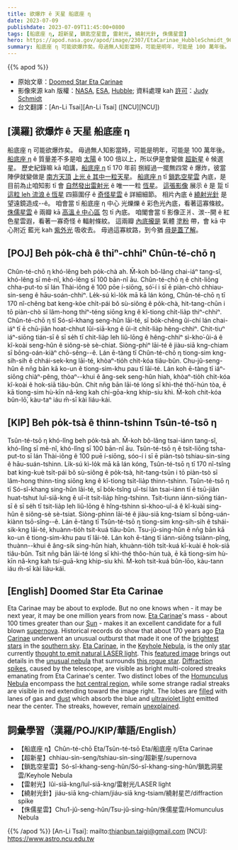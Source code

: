```yaml
---
title: 欲爆炸 ê 天星 船底座 η
date: 2023-07-09
publishdate: 2023-07-09T11:45:00+0800
tags: [船底座 η, 超新星, 鎖匙空星雲, 雷射光, 繞射光針, 侏儒星雲]
hero: https://apod.nasa.gov/apod/image/2307/EtaCarinae_HubbleSchmidt_960.jpg
summary: 船底座 η 可能欲爆炸矣。毋過無人知影當時，可能是明年，可能是 100 萬年後。
---
```


{{% apod %}}

- 原始文章：[Doomed Star Eta Carinae](https://apod.nasa.gov/apod/ap230709.html)
- 影像來源 kah 版權：[NASA](https://www.nasa.gov/), [ESA](http://www.esa.int/), [Hubble](https://www.nasa.gov/mission_pages/hubble/main/index.html); 資料處理 kah [許可][License]：[Judy Schmidt](https://geckzilla.com/)
- 台文翻譯：[An-Li Tsai][An-Li Tsai] ([NCU][NCU])

## [漢羅] 欲爆炸 ê 天星 船底座 η
船底座 η 可能欲爆炸矣。
毋過無人知影當時，可能是明年，可能是 100 萬年後。
[船底座 η][Eta Carinae 1] ê 質量差不多是咱 [太陽][Sun] ê 100 倍以上，所以伊是會變做 [超新星][supernova] ê 候選星。
歷史紀錄嘛 kā 咱講，[船底座 η][Eta Carinae 2] tī 170 年前 捌經過一擺無四常 ê 爆炸，彼當陣伊就變做是 [南方天頂][southern sky] [上光 ê 其中一粒天星][brightest stars]。
[船底座 η][Eta Carinae 3] tī [鎖匙空星雲][Keyhole Nebula] 內底，是目前為止咱知影 tī 會 [自然發出雷射光][thought to emit natural LASER light] ê 唯一一粒 [恆星][star]。
[這張影像][featured image] 展示 ê 是 踅 tī [這粒 leh 流浪 ê 恆星][this rogue star] 四箍圍仔 ê [奇怪星雲][unusual nebula] ê 詳細細節。
相片內底 ê [繞射光針][Diffraction spikes] 是望遠鏡造成--ê。
咱會當 tī 船底座 η 中心 光爍爍 ê 彩色光內底，看著這寡條紋。
[侏儒星雲][Homunculus Nebula] ê 兩瓣 kā [高溫 ê 中心區][hot central region] 包 tī 內底。
咱閣會當 tī 影像正爿、湠--開 ê 紅色星雲遐，看著一寡奇怪 ê 輻射條紋。
這兩瓣 [內底攏是][filled] 氣體 [塗粉][dust] 帶，會 kā 中心附近 藍光 kah [紫外光][ultraviolet light] 吸收去。
毋過這寡紋路，到今猶 [毋是蓋了解][unexplained]。

## [POJ] Beh po̍k-chà ê thiⁿ-chhiⁿ Chûn-té-chō η
Chûn-té-chō η khó-lêng beh po̍k-chà ah.
M̄-koh bô-lâng chai-iáⁿ tang-sî, khó-lêng sī mê-nî, khó-lêng sī 100 bān-nî āu.
Chûn-té-chō η ê chit-liōng chha-put-to sī lán Thài-iông ê 100 pōe í-siōng, só͘-í i sī ē piàn-chò chhiau-sin-seng ê hāu-soán-chhiⁿ.
Le̍k-sú kì-lo̍k mā kā lán kóng, Chûn-té-chō η tī 170 nî-chêng bat keng-kòe chi̍t-pái bô sù-siông ê po̍k-chà, hit-tang-chūn i tō piàn-chò sī lâm-hong thiⁿ-téng siōng kng ê kî-tiong chi̍t-lia̍p thiⁿ-chhiⁿ.
Chûn-té-chō η tī Só-sî-khang seng-hûn lāi-té, sī bo̍k-chêng ûi-chí lán chai-iáⁿ tī ē chū-jiân hoat-chhut lûi-siā-kng ê ûi-it chi̍t-lia̍p hêng-chhiⁿ.
Chit-tiuⁿ iáⁿ-siōng tián-sī ê sī se̍h tī chit-lia̍p leh liû-lōng ê hêng-chhiⁿ sì-kho͘-ûi-á ê kî-koài seng-hûn ê siông-sè sè-chiat.
Siòng-phìⁿ lāi-té ê jiàu-siā kng-chiam sī bōng-oán-kiàⁿ chō-sêng--ê.
Lán ē-tàng tī Chûn-té-chō η tiong-sim kng-sih-sih ê chhái-sek-kng lāi-té, khòaⁿ-tio̍h chit-kóa tiâu-bûn.
Chu-jû-seng-hûn ê nn̄g bān kā ko-un ê tiong-sim-khu pau tī lāi-té.
Lán koh ē-tàng tī iáⁿ-siōng chiàⁿ-pêng, thòaⁿ--khui ê âng-sek seng-hûn hiah, khòaⁿ-tio̍h chi̍t-kóa kî-koài ê hok-siā tiâu-bûn.
Chit nn̄g bān lāi-té lóng sī khì-thé thô͘-hún tòa, ē kā tiong-sim hù-kīn nâ-kng kah chí-gōa-kng khip-siu khì.
M̄-koh chit-kóa bûn-lō͘, kàu-taⁿ iáu m̄-sī kài liáu-kái.

## [KIP] Beh po̍k-tsà ê thinn-tshinn Tsûn-té-tsō η
Tsûn-té-tsō η khó-lîng beh po̍k-tsà ah.
M̄-koh bô-lâng tsai-iánn tang-sî, khó-lîng sī mê-nî, khó-lîng sī 100 bān-nî āu.
Tsûn-té-tsō η ê tsit-liōng tsha-put-to sī lán Thài-iông ê 100 puē í-siōng, sóo-í i sī ē piàn-tsò tshiau-sin-sing ê hāu-suán-tshinn.
Li̍k-sú kì-lo̍k mā kā lán kóng, Tsûn-té-tsō η tī 170 nî-tsîng bat king-kuè tsi̍t-pái bô sù-siông ê po̍k-tsà, hit-tang-tsūn i tō piàn-tsò sī lâm-hong thinn-tíng siōng kng ê kî-tiong tsi̍t-lia̍p thinn-tshinn.
Tsûn-té-tsō η tī Só-sî-khang sing-hûn lāi-té, sī bo̍k-tsîng uî-tsí lán tsai-iánn tī ē tsū-jiân huat-tshut luî-siā-kng ê uî-it tsi̍t-lia̍p hîng-tshinn.
Tsit-tiunn iánn-siōng tián-sī ê sī se̍h tī tsit-lia̍p leh liû-lōng ê hîng-tshinn sì-khoo-uî-á ê kî-kuài sing-hûn ê siông-sè sè-tsiat.
Siòng-phìnn lāi-té ê jiàu-siā kng-tsiam sī bōng-uán-kiànn tsō-sîng--ê.
Lán ē-tàng tī Tsûn-té-tsō η tiong-sim kng-sih-sih ê tshái-sik-kng lāi-té, khuànn-tio̍h tsit-kuá tiâu-bûn.
Tsu-jû-sing-hûn ê nn̄g bān kā ko-un ê tiong-sim-khu pau tī lāi-té.
Lán koh ē-tàng tī iánn-siōng tsiànn-pîng, thuànn--khui ê âng-sik sing-hûn hiah, khuànn-tio̍h tsi̍t-kuá kî-kuài ê hok-siā tiâu-bûn.
Tsit nn̄g bān lāi-té lóng sī khì-thé thôo-hún tuà, ē kā tiong-sim hù-kīn nâ-kng kah tsí-guā-kng khip-siu khì.
M̄-koh tsit-kuá bûn-lōo, kàu-tann iáu m̄-sī kài liáu-kái.

## [English] Doomed Star Eta Carinae
Eta Carinae may be about to explode.
But no one knows when - it may be next year, it may be one million years from now.
[Eta Carinae][Eta Carinae 1]'s mass - about 100 times greater than our [Sun][Sun] - makes it an excellent candidate for a full blown [supernova][supernova].
Historical records do show that about 170 years ago [Eta Carinae][Eta Carinae 2] underwent an unusual outburst that made it one of the [brightest stars][brightest stars] in the [southern sky][southern sky].
[Eta Carinae][Eta Carinae 3], in the [Keyhole Nebula][Keyhole Nebula], is the only [star][star] currently [thought to emit natural LASER light][thought to emit natural LASER light].
This [featured image][featured image] brings out details in the [unusual nebula][unusual nebula] that surrounds [this rogue star][this rogue star].
[Diffraction spikes][Diffraction spikes], caused by the telescope, are visible as bright multi-colored streaks emanating from Eta Carinae's center.
Two distinct lobes of the [Homunculus Nebula][Homunculus Nebula] encompass the [hot central region][hot central region], while some strange radial streaks are visible in red extending toward the image right.
The lobes are [filled][filled] with lanes of gas and [dust][dust] which absorb the blue and [ultraviolet light][ultraviolet light] emitted near the center.
The streaks, however, remain [unexplained][unexplained].

## 詞彙學習（漢羅/POJ/KIP/華語/English）
- 【船底座 η】Chûn-té-chō Eta/Tsûn-té-tsō Eta/船底座 η/Eta Carinae
- 【超新星】chhiau-sin-seng/tshiau-sin-sing/超新星/supernova
- 【鎖匙空星雲】Só-sî-khang-seng-hûn/Só-sî-khang-sing-hûn/鎖匙洞星雲/Keyhole Nebula
- 【雷射光】lûi-siā-kng/luî-siā-kng/雷射光/LASER light
- 【繞射光針】jiáu-siā kng-chiam/jiáu-siā kng-tsiam/繞射星芒/diffraction spike
- 【侏儒星雲】Chu1-jû-seng-hûn/Tsu-jû-sing-hûn/侏儒星雲/Homunculus Nebula

{{% /apod %}}
[An-Li Tsai]: mailto:thianbun.taigi@gmail.com
[NCU]: https://www.astro.ncu.edu.tw

[copyright]: https://apod.nasa.gov/apod/fap/lib/about_apod.html#srapply
[License]: https://creativecommons.org/licenses/by/2.0/

[Eta Carinae 1]:https://apod.nasa.gov/apod/ap991011.html
[Sun]:https://apod.nasa.gov/apod/sun.html
[supernova]:https://imagine.gsfc.nasa.gov/science/objects/supernovae2.html
[Eta Carinae 2]:https://en.wikipedia.org/wiki/Eta_Carinae
[brightest stars]:https://en.wikipedia.org/wiki/List_of_brightest_stars#Table
[southern sky]:https://apod.nasa.gov/apod/ap000618.html
[Eta Carinae 3]:http://messier.seds.org/xtra/ngc/etacar.html
[Keyhole Nebula]:https://apod.nasa.gov/apod/ap160814.html
[star]:https://www.youtube.com/watch?v=OaBxMo4b74g
[thought to emit natural LASER light]:https://apod.nasa.gov/apod/ap971129.html
[featured image]:https://www.flickr.com/photos/geckzilla/32019832757/
[unusual nebula]:http://www.youtube.com/watch?v=NpnhCEqcRvY
[this rogue star]:https://ui.adsabs.harvard.edu/abs/1997ARA%26A..35....1D/abstract
[Diffraction spikes]:https://apod.nasa.gov/apod/ap010415.html
[Homunculus Nebula]:https://apod.nasa.gov/apod/ap140717.html
[hot central region]:https://ui.adsabs.harvard.edu/abs/1995ApJ...445L.121C/abstract
[filled]:https://www.jpl.nasa.gov/news/news.php?feature=7184
[dust]:https://apod.nasa.gov/apod/ap030706.html
[ultraviolet light]:https://science.nasa.gov/ems/10_ultravioletwaves
[unexplained]:http://en.bcdn.biz/Images/2016/6/22/2617d6e7-4f6a-4c46-9020-c3aee00f3c79.jpg
